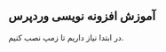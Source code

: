 
<p dir="rtl" align="right">
  <h2> آموزش افزونه نویسی وردپرس</h2>
  در ابتدا نیاز داریم تا زمپ نصب کنیم.
  </p>

